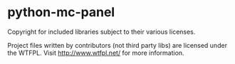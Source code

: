 python-mc-panel
===============

Copyright for included libraries subject to their various licenses.

Project files written by contributors (not third party libs) are licensed under the WTFPL.
Visit http://www.wtfpl.net/ for more information.